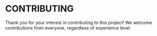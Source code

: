 # CONTRIBUTING

Thank you for your interest in contributing to this project! We welcome contributions from everyone, regardless of experience level.
